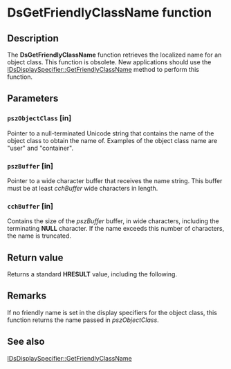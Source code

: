 # DsGetFriendlyClassName function

## Description

The **DsGetFriendlyClassName** function retrieves the localized name for an object class. This function is obsolete. New applications should use the [IDsDisplaySpecifier::GetFriendlyClassName](https://learn.microsoft.com/windows/desktop/api/dsclient/nf-dsclient-idsdisplayspecifier-getfriendlyclassname) method to perform this function.

## Parameters

### `pszObjectClass` [in]

Pointer to a null-terminated Unicode string that contains the name of the object class to obtain the name of. Examples of the object class name are "user" and "container".

### `pszBuffer` [in]

Pointer to a wide character buffer that receives the name string. This buffer must be at least *cchBuffer* wide characters in length.

### `cchBuffer` [in]

Contains the size of the *pszBuffer* buffer, in wide characters, including the terminating **NULL** character. If the name exceeds this number of characters, the name is truncated.

## Return value

Returns a standard **HRESULT** value, including the following.

## Remarks

If no friendly name is set in the display specifiers for the object class, this function returns the name passed in *pszObjectClass*.

## See also

[IDsDisplaySpecifier::GetFriendlyClassName](https://learn.microsoft.com/windows/desktop/api/dsclient/nf-dsclient-idsdisplayspecifier-getfriendlyclassname)